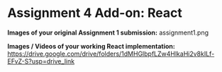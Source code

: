 # Assignment 4 Add-on: React

**Images of your original Assignment 1 submission:** assignment1.png

**Images / Videos of your working React implementation:** https://drive.google.com/drive/folders/1dMHGlbpfLZw4HlkaHi2v8kILf-EFvZ-S?usp=drive_link 
